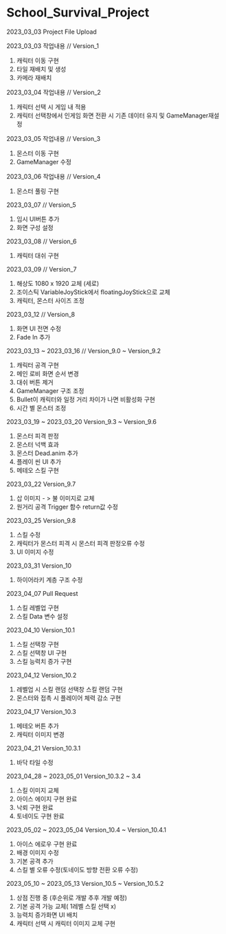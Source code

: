 # School_Survival_Project
2023_03_03 Project File Upload

2023_03_03 작업내용 // Version_1
1. 캐릭터 이동 구현
2. 타일 재배치 및 생성
3. 카메라 재배치

2023_03_04 작업내용 // Version_2
1. 캐릭터 선택 시 게임 내 적용
2. 캐릭터 선택창에서 인게임 화면 전환 시 기존 데이터 유지 및 GameManager재설정
 
2023_03_05 작업내용 // Version_3
1. 몬스터 이동 구현
2. GameManager 수정

2023_03_06 작업내용 // Version_4
1. 몬스터 풀링 구현

2023_03_07 // Version_5
1. 임시 UI버튼 추가
2. 화면 구성 설정

2023_03_08  // Version_6
1. 캐릭터 대쉬 구현

2023_03_09 // Version_7
1. 해상도 1080 x 1920 교체 (세로)
2. 조이스틱 VariableJoyStick에서 floatingJoyStick으로 교체
3. 캐릭터, 몬스터 사이즈 조정

2023_03_12 // Version_8
1. 화면 UI 전면 수정
2. Fade In 추가

2023_03_13 ~ 2023_03_16 // Version_9.0 ~ Version_9.2
1. 캐릭터 공격 구현
2. 메인 로비 화면 순서 변경
3. 대쉬 버튼 제거
4. GameManager 구조 조정
5. Bullet이 캐릭터와 일정 거리 차이가 나면 비활성화 구현
6. 시간 별 몬스터 조정

2023_03_19 ~ 2023_03_20 Version_9.3 ~ Version_9.6
1. 몬스터 피격 판정
2. 몬스터 넉백 효과
3. 몬스터 Dead.anim 추가
4. 플레이 씬 UI 추가
5. 메테오 스킬 구현

2023_03_22 Version_9.7
1. 삽 이미지 - > 불 이미지로 교체
2. 원거리 공격 Trigger 함수 return값 수정

2023_03_25 Version_9.8
1. 스킬 수정
2. 캐릭터가 몬스터 피격 시 몬스터 피격 판정오류 수정
3. UI 이미지 수정

2023_03_31 Version_10
1. 하이어라키 계층 구조 수정

2023_04_07 Pull Request
1. 스킬 레벨업 구현
2. 스킬 Data 변수 설정

2023_04_10 Version_10.1
1. 스킬 선택창 구현
2. 스킬 선택창 UI 구현
3. 스킬 능력치 증가 구현

2023_04_12 Version_10.2
1. 레벨업 시 스킬 랜덤 선택창 스킬 랜덤 구현
2. 몬스터와 접촉 시 플레이어 체력 감소 구현

2023_04_17 Version_10.3
1. 메테오 버튼 추가
2. 캐릭터 이미지 변경

2023_04_21 Version_10.3.1
1. 바닥 타일 수정

2023_04_28 ~ 2023_05_01 Version_10.3.2 ~ 3.4
1. 스킬 이미지 교체
2. 아이스 에이지 구현 완료
3. 낙뢰 구현 완료
4. 토네이도 구현 완료

2023_05_02 ~ 2023_05_04 Version_10.4 ~ Version_10.4.1
1. 아이스 에로우 구현 완료
2. 배경 이미지 수정
3. 기본 공격 추가
4. 스킬 별 오류 수정(토네이도 방향 전환 오류 수정)

2023_05_10 ~ 2023_05_13 Version_10.5 ~ Version_10.5.2
1. 상점 진행 중 (후순위로 개발 추후 개발 예정)
2. 기본 공격 가능 교체( 1레벨 스킬 선택 x)
3. 능력치 증가화면 UI 배치
4. 캐릭터 선택 시 캐릭터 이미지 교체 구현

